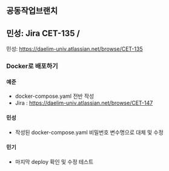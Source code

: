 ## 공동작업브랜치
## 민성: Jira CET-135 / 
민성: https://daelim-univ.atlassian.net/browse/CET-135 

### Docker로 배포하기
#### 예준
- docker-compose.yaml 전반 작성
- Jira : https://daelim-univ.atlassian.net/browse/CET-147

#### 민성
- 작성된 docker-compose.yaml 비밀번호 변수명으로 대체 및 수정
  
#### 민기
- 마지막 deploy 확인 및 수정 테스트
